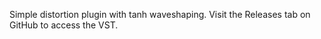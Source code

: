 Simple distortion plugin with tanh waveshaping.
Visit the Releases tab on GitHub to access the VST.

